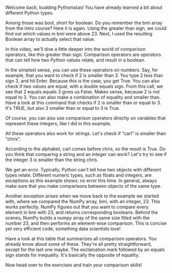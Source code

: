 Welcome back, budding Pythonistas! You have already learned a bit about different Python types.

Among those was bool, short for boolean. Do you remember the bmi array from the intro course? Here it is again. Using the greater than sign, we could find out which values in bmi were above 23. Next, I used the resulting Boolean array to actually select that value.

In this video, we'll dive a little deeper into the world of comparison operators, like this greater than sign. Comparison operators are operators that can tell how two Python values relate, and result in a boolean.

In the simplest sense, you can use these operators on numbers. Say, for example, that you want to check if 2 is smaller than 3. You type 2 less than sign 3, and hit Enter. Because this is the case, you get True. You can also check if two values are equal, with a double equals sign. From this call, we see that 2 equals equals 3 gives us False. Makes sense, because 2 is not equal to 3. You can also make a combination of equality and smaller than. Have a look at this command that checks if 2 is smaller than or equal to 3. It's TRUE, but also 3 smaller than or equal to 3 is True.

Of course, you can also use comparison operators directly on variables that represent these integers, like I did in this example.

All these operators also work for strings. Let's check if "carl" is smaller than "chris".

According to the alphabet, carl comes before chris, so the result is True. Do you think that comparing a string and an integer can work? Let's try to see if the integer 3 is smaller than the string chris.

We get an error. Typically, Python can't tell how two objects with different types relate. Different numeric types, such as floats and integers, are exceptions as this example shows: no error this time. In general, always make sure that you make comparisons between objects of the same type.

Another exception arises when we move back to the example we started with, where we compared the NumPy array, bmi, with an integer, 23. This works perfectly. NumPy figures out that you want to compare every element in bmi with 23, and returns corresponding booleans. Behind the scenes, NumPy builds a numpy array of the same size filled with the number 23, and then performs an element-wise comparison. This is concise yet very efficient code, something data scientists love!

Have a look at this table that summarizes all comparison operators. You already know about some of these. They're all pretty straightforward, except for the last one maybe. The exclamation mark followed by an equals sign stands for inequality. It's basically the opposite of equality.

Now head over to the exercises and train your comparison skills!

